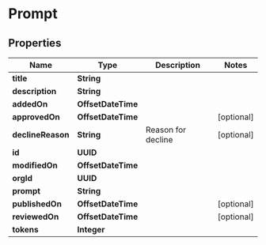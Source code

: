 

# Prompt


## Properties

| Name | Type | Description | Notes |
|------------ | ------------- | ------------- | -------------|
|**title** | **String** |  |  |
|**description** | **String** |  |  |
|**addedOn** | **OffsetDateTime** |  |  |
|**approvedOn** | **OffsetDateTime** |  |  [optional] |
|**declineReason** | **String** | Reason for decline |  [optional] |
|**id** | **UUID** |  |  |
|**modifiedOn** | **OffsetDateTime** |  |  |
|**orgId** | **UUID** |  |  |
|**prompt** | **String** |  |  |
|**publishedOn** | **OffsetDateTime** |  |  [optional] |
|**reviewedOn** | **OffsetDateTime** |  |  [optional] |
|**tokens** | **Integer** |  |  |



